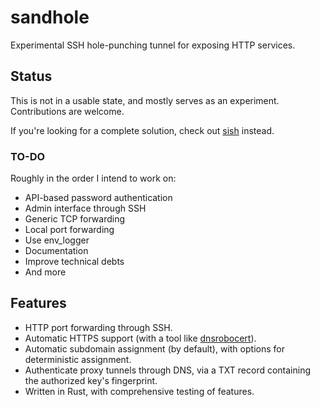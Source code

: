 # sandhole

Experimental SSH hole-punching tunnel for exposing HTTP services.

## Status

This is not in a usable state, and mostly serves as an experiment. Contributions are welcome.

If you're looking for a complete solution, check out [sish](https://github.com/antoniomika/sish/) instead.

### TO-DO

Roughly in the order I intend to work on:

- API-based password authentication
- Admin interface through SSH
- Generic TCP forwarding
- Local port forwarding
- Use env_logger
- Documentation
- Improve technical debts
- And more

## Features

- HTTP port forwarding through SSH.
- Automatic HTTPS support (with a tool like [dnsrobocert](https://github.com/adferrand/dnsrobocert)).
- Automatic subdomain assignment (by default), with options for deterministic assignment.
- Authenticate proxy tunnels through DNS, via a TXT record containing the authorized key's fingerprint.
- Written in Rust, with comprehensive testing of features.
